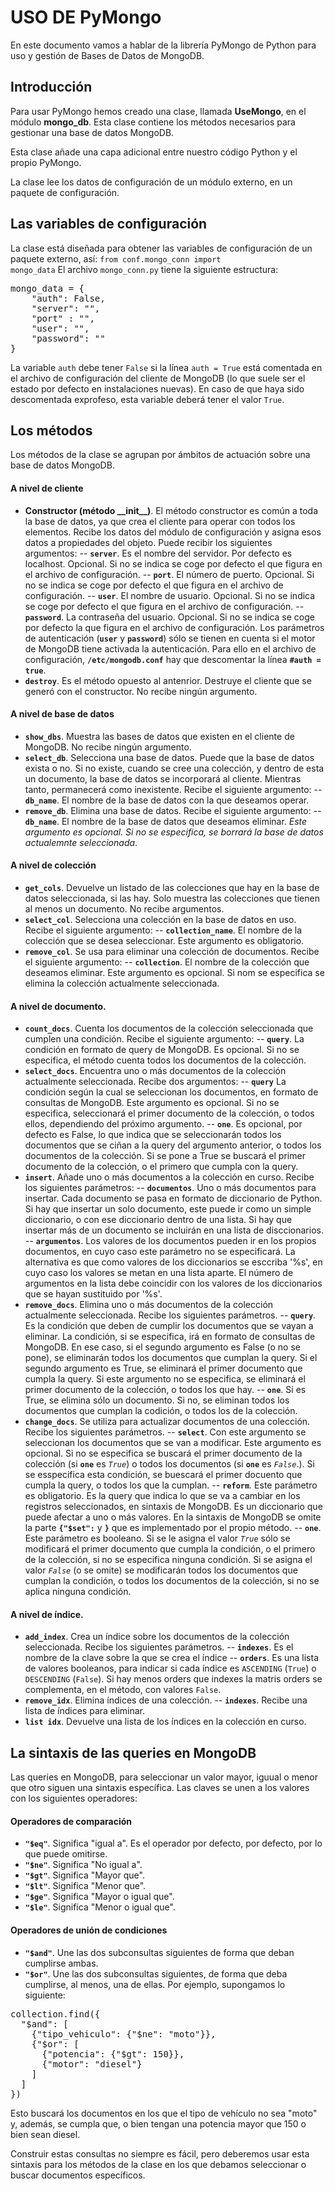 # USO DE PyMongo
En este documento vamos a hablar de la librería PyMongo de Python para uso y gestión de Bases de Datos de MongoDB.
## Introducción
Para usar PyMongo hemos creado una clase, llamada **UseMongo**, en el módulo **mongo_db**. Esta clase contiene los métodos necesarios para gestionar una base de datos MongoDB.

Esta clase añade una capa adicional entre nuestro código Python y el propio PyMongo.

La clase lee los datos de configuración de un módulo externo, en un paquete de configuración.

## Las variables de configuración
La clase está diseñada para obtener las variables de configuración de un paquete externo, así:
<code>from conf.mongo_conn import mongo_data</code>
El archivo <code>mongo_conn.py</code> tiene la siguiente estructura:
<pre>mongo_data = {
    "auth": False,
    "server": "", 
    "port" : "", 
    "user": "", 
    "password": ""
}
</pre>

La variable <code>auth</code> debe tener <code>False</code> si la línea <code>auth = True</code> está comentada en el archivo de configuración del cliente de MongoDB (lo que suele ser el estado por defecto en instalaciones nuevas). En caso de que haya sido descomentada exprofeso, esta variable deberá tener el valor <code>True</code>.

## Los métodos
Los métodos de la clase se agrupan por ámbitos de actuación sobre una base de datos MongoDB.
#### A nivel de cliente
- **Constructor (método \_\_init__)**. El método constructor es común a toda la base de datos, ya que crea el cliente para operar con todos los elementos. Recibe los datos del módulo de configuración y asigna esos datos a propiedades del objeto. Puede recibir los siguientes argumentos:
-- **<code>server</code>**. Es el nombre del servidor. Por defecto es localhost. Opcional. Si no se indica se coge por defecto el que figura en el archivo de configuración.
-- **<code>port</code>**. El número de puerto. Opcional. Si no se indica se coge por defecto el que figura en el archivo de configuración.
-- **<code>user</code>**. El nombre de usuario. Opcional. Si no se indica se coge por defecto el que figura en el archivo de configuración.
-- **<code>password</code>**.  La contraseña del usuario. Opcional. Si no se indica se coge por defecto la que figura en el archivo de configuración.
Los parámetros de autenticación (**<code>user</code>** y **<code>password</code>**) sólo se tienen en cuenta si el motor de MongoDB tiene activada la autenticación. Para ello en el archivo de configuración, **<code>/etc/mongodb.conf</code>** hay que descomentar la línea **<code>#auth = true</code>**.
- **<code>destroy</code>**. Es el método opuesto al antenrior. Destruye el cliente que se generó con el constructor. No recibe ningún argumento.

#### A nivel de base de datos
- **<code>show_dbs</code>**. Muestra las bases de datos que existen en el cliente de MongoDB. No recibe ningún argumento.
- **<code>select_db</code>**. Selecciona una base de datos. Puede que la base de datos exista o no. Si no existe, cuando se cree una colección, y dentro de esta un documento, la base de datos se incorporará al cliente. Mientras tanto, permanecerá como inexistente. Recibe el siguiente argumento:
-- **<code>db_name</code>**. El nombre de la base de datos con la que deseamos operar.
- **<code>remove_db</code>**. Elimina una base de datos. Recibe el siguiente argumento:
-- **<code>db_name</code>**. El nombre de la base de datos que deseamos eliminar. *Este argumento es opcional. Si no se especifica, se borrará la base de datos actualemnte seleccionada*.

#### A nivel de colección
- **<code>get_cols</code>**. Devuelve un listado de las colecciones que hay en la base de datos seleccionada, si las hay. Solo muestra las colecciones que tienen al menos un documento. No recibe argumentos.
- **<code>select_col</code>**. Selecciona una colección en la base de datos en uso. Recibe el siguiente argumento:
-- **<code>collection_name</code>**. El nombre de la colección que se desea seleccionar. Este argumento es obligatorio.
- **<code>remove_col</code>**. Se usa para eliminar una colección de documentos. Recibe el siguiente argumento:
-- **<code>collection</code>**. El nombre de la colección que deseamos eliminar. Este argumento es opcional. Si nom se especifica se elimina la colección actualmente seleccionada.

#### A nivel de documento.
- **<code>count_docs</code>**. Cuenta los documentos de la colección seleccionada que cumplen una condición. Recibe el siguiente argumento:
-- **<code>query</code>**. La condición en formato de query de MongoDB. Es opcional. Si no se especifica, el método cuenta todos los documentos de la colección.
- **<code>select_docs</code>**. Encuentra uno o más documentos de la colección actualmente seleccionada. Recibe dos argumentos:
-- **<code>query</code>** La condición según la cual se seleccionan los documentos, en formato de consultas de MongoDB. Este argumento es opcional. Si no se especifica, seleccionará el primer documento de la colección, o todos ellos, dependiendo del próximo argumento.
-- **<code>one</code>**. Es opcional, por defecto es False, lo que indica que se seleccionarán todos los documentos que se ciñan a la query del argumento anterior, o todos los documentos de la colección. Si se pone a True se buscará el primer documento de la colección, o el primero que cumpla con la query.
- **<code>insert</code>**. Añade uno o más documentos a la colección en curso. Recibe los siguientes parámetros:
-- **<code>documentos</code>**. Uno o más documentos para insertar. Cada documento se pasa en formato de diccionario de Python. Si hay que insertar un solo documento, este puede ir como un simple diccionario, o con ese diccionario dentro de una lista. Si hay que insertar más de un documento se incluirán en una lista de disccionarios.
-- **<code>argumentos</code>**. Los valores de los documentos pueden ir en los propios documentos, en cuyo caso este parámetro no se especificará. La alternativa es que como valores de los diccionarios se esccriba '%s', en cuyo caso los valores se metan en una lista aparte. El número de argumentos en la lista debe coincidir con los valores de los diccionarios que se hayan sustituido por '%s'.
- **<code>remove_docs</code>**. Elimina uno o más documentos de la colección actualmente seleccionada. Recibe los siguientes parámetros.
-- **<code>query</code>**. Es la condición que deben de cumplir los documentos que se vayan a eliminar. La condición, si se especifica, irá en formato de consultas de MongoDB. En ese caso, si el segundo argumento es False (o no se pone), se eliminarán todos los documentos que cumplan la query. Si el segundo argumento es True, se eliminará el primer documento que cumpla la query. Si este argumento no se especifica, se eliminará el primer documento de la colección, o todos los que hay.
-- **<code>one</code>**. Si es True, se elimina sólo un documento. Si no, se eliminan todos los documentos que cumplan la codición, o todos los de la colección.
- **<code>change_docs</code>**. Se utiliza para actualizar documentos de una colección. Recibe los siguientes parámetros.
-- **<code>select</code>**. Con este argumento se seleccionan los documentos que se van a modificar. Este argumento es opcional. Si no se especifica se buscará el primer documento de la colección (si **<code>one</code>** es *<code>True</code>*) o todos los documentos (si **<code>one</code>** es *<code>False</code>*.). Si se esspecifica esta condición, se buescará el primer docuento que cumpla la query, o todos los que la cumplan.
-- **<code>reform</code>**. Este parámetro es obligatorio. Es la query que indica lo que se va a cambiar en los registros seleccionados, en sintaxis de MongoDB. Es un diccionario que puede afectar a uno o más valores. En la sintaxis de MongoDB se omite la parte **<code>{"$set":</code>** y **<code>}</code>** que es implementado por el propio método.
-- **<code>one</code>**. Este parámetro es booleano. Si se le asigna el valor *<code>True</code>* sólo se modificará el primer documento que cumpla la condición, o el primero de la colección, si no se especifica ninguna condición. Si se asigna el valor *<code>False</code>* (o se omite) se modificarán todos los documentos que cumplan la condición, o todos los documentos de la colección, si no se aplica ninguna condición.

#### A nivel de índice.
- **<code>add_index</code>**. Crea un índice sobre los documentos de la colección seleccionada. Recibe los siguientes parámetros.
-- **<code>indexes</code>**. Es el nombre de la clave sobre la que se crea el índice
-- **<code>orders</code>**. Es una lista de valores booleanos, para indicar si cada índice es <code>ASCENDING</code> (<code>True</code>) o <code>DESCENDING</code> (<code>False</code>). Si hay menos orders que indexes la matris orders se complementa, en el método, con valores <code>False</code>.
- **<code>remove_idx</code>**. Elimina índices de una colección.
-- **<code>indexes</code>**. Recibe una lista de índices para eliminar.
- **<code>list idx</code>**. Devuelve una lista de los índices en la colección en curso.

## La sintaxis de las queries en MongoDB
Las queries en MongoDB, para seleccionar un valor mayor, iguual o menor que otro siguen una sintaxis específica. Las claves se unen a los valores con los siguientes operadores:
#### Operadores de comparación
- **<code>"$eq"</code>**. Significa "igual a". Es el operador por defecto, por defecto, por lo que puede omitirse.
- **<code>"$ne"</code>**. Significa "No igual a".
- **<code>"$gt"</code>**. Significa "Mayor que".
- **<code>"$lt"</code>**. Significa "Menor que".
- **<code>"$ge"</code>**. Significa "Mayor o igual que".
- **<code>"$le"</code>**. Significa "Menor o igual que".

#### Operadores de unión de condiciones
- **<code>"$and"</code>**. Une las dos subconsultas siguientes de forma que deban cumplirse ambas.
- **<code>"$or"</code>**. Une las dos subconsultas siguientes, de forma que deba cumplirse, al menos, una de ellas.
Por ejemplo, supongamos lo siguiente:
<pre>collection.find({
  "$and": [
    {"tipo_vehiculo": {"$ne": "moto"}},
    {"$or": [
      {"potencia": {"$gt": 150}},
      {"motor": "diesel"}
    ]
  ]
})</pre>

Esto buscará los documentos en los que el tipo de vehículo no sea "moto" y, además, se cumpla que, o bien tengan una potencia mayor que 150 o bien sean diesel.

Construir estas consultas no siempre es fácil, pero deberemos usar esta sintaxis para los métodos de la clase en los que debamos seleccionar o buscar documentos específicos.